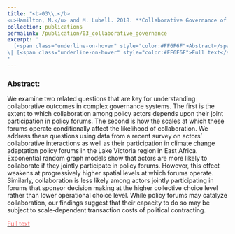 ```yaml
---
title: "<b>03\\.</b> 
<u>Hamilton, M.</u> and M. Lubell. 2018. **Collaborative Governance of Climate Change Adaptation Across Spatial and Institutional Scales.** Policy Studies Journal 46(2):222-247."
collection: publications
permalink: /publication/03_collaborative_governance
excerpt: '
  [<span class="underline-on-hover" style="color:#FF6F6F">Abstract</span>](../publication/03_collaborative_governance)
\| [<span class="underline-on-hover" style="color:#FF6F6F">Full text</span>](https://github.com/matthewlhamilton/matthewlhamilton.github.io/raw/master/images/Hamilton%20and%20Lubell-2018-Policy_Studies_Journal.pdf)
'
---
```


### Abstract:

<p>
We examine two related questions that are key for understanding collaborative outcomes in complex governance systems. The first is the extent to which collaboration among policy actors depends upon their joint participation in policy forums. The second is how the scales at which these forums operate conditionally affect the likelihood of collaboration. We address these questions using data from a recent survey on actors’ collaborative interactions as well as their participation in climate change adaptation policy forums in the Lake Victoria region in East Africa. Exponential random graph models show that actors are more likely to collaborate if they jointly participate in policy forums. However, this effect weakens at progressively higher spatial levels at which forums operate. Similarly, collaboration is less likely among actors jointly participating in forums that sponsor decision making at the higher collective choice level rather than lower operational choice level. While policy forums may catalyze collaboration, our findings suggest that their capacity to do so may be subject to scale‐dependent transaction costs of political contracting.
</p>

[<span class="underline-on-hover" style="color:#FF6F6F">Full text</span>](https://github.com/matthewlhamilton/matthewlhamilton.github.io/raw/master/images/Hamilton%20and%20Lubell-2018-Policy_Studies_Journal.pdf)
